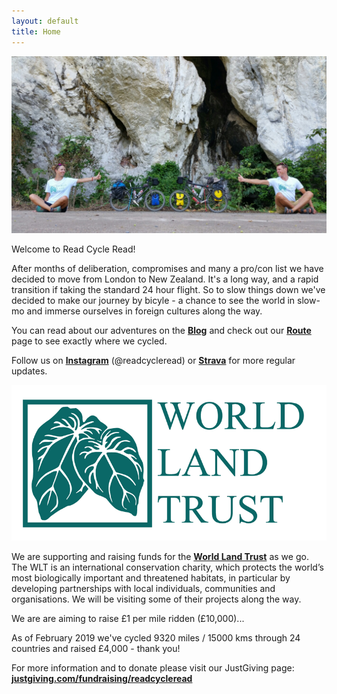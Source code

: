 ```yaml
---
layout: default
title: Home
---
```


![WLTFrontPage](assets/img/WLTFrontPage.jpg)

Welcome to Read Cycle Read! 

After months of deliberation, compromises and many a pro/con list we have decided to move from London to New Zealand. It's a long way, and a rapid transition if taking the standard 24 hour flight. So to slow things down we've decided to make our journey by bicyle - a chance to see the world in slow-mo and immerse ourselves in foreign cultures along the way.  

You can read about our adventures on the [**Blog**](http://readcycleread.bike/pages/blog/index.html) and check out our [**Route**](http://readcycleread.bike/pages/map.html) page to see exactly where we cycled.  

Follow us on [**Instagram**](https://www.instagram.com/readcycleread/) (@readcycleread) or [**Strava**](https://www.strava.com/athletes/readcycleread) for more regular updates.


![WLT](assets/img/WLT.png)  

We are supporting and raising funds for the [**World Land Trust**](http://www.worldlandtrust.org/) as we go. The WLT is an international conservation charity, which protects the world’s most biologically important and threatened habitats, in particular by developing partnerships with local individuals, communities and organisations. We will be visiting some of their projects along the way. 

We are are aiming to raise £1 per mile ridden (£10,000)...  

As of February 2019 we've cycled 9320 miles / 15000 kms through 24 countries and raised £4,000 - thank you!  

For more information and to donate please visit our JustGiving page: 
[**justgiving.com/fundraising/readcycleread**](https://www.justgiving.com/fundraising/readcycleread)  


